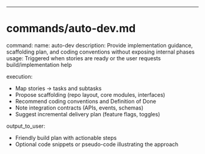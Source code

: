 ---
# commands/auto-dev.md

command:
  name: auto-dev
  description: Provide implementation guidance, scaffolding plan, and coding conventions without exposing internal phases
  usage: Triggered when stories are ready or the user requests build/implementation help

execution:
  - Map stories → tasks and subtasks
  - Propose scaffolding (repo layout, core modules, interfaces)
  - Recommend coding conventions and Definition of Done
  - Note integration contracts (APIs, events, schemas)
  - Suggest incremental delivery plan (feature flags, toggles)

output_to_user:
  - Friendly build plan with actionable steps
  - Optional code snippets or pseudo-code illustrating the approach

